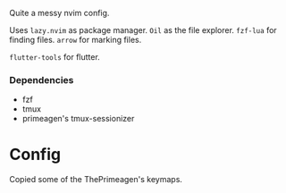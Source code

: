 Quite a messy nvim config.

Uses `lazy.nvim` as package manager.
`Oil` as the file explorer.
`fzf-lua` for finding files.
`arrow` for marking files.

`flutter-tools` for flutter.

### Dependencies

- fzf
- tmux
- primeagen's tmux-sessionizer

# Config

Copied some of the ThePrimeagen's keymaps.

